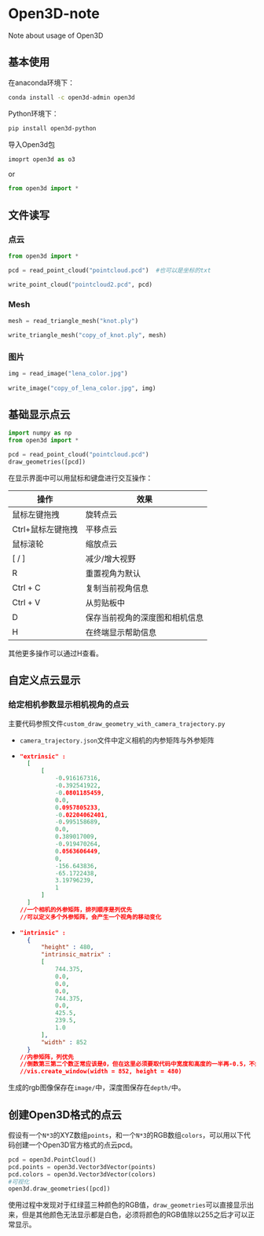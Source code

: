 # Open3D-note
Note about usage of Open3D

## 基本使用
在anaconda环境下：
```bash
conda install -c open3d-admin open3d
```
Python环境下：
```bash
pip install open3d-python
```
导入Open3d包
```python
imoprt open3d as o3
```
or
```python
from open3d import *
```
## 文件读写
### 点云
```python
from open3d import *

pcd = read_point_cloud("pointcloud.pcd")  #也可以是坐标的txt

write_point_cloud("pointcloud2.pcd", pcd)
```
### Mesh
```python
mesh = read_triangle_mesh("knot.ply")

write_triangle_mesh("copy_of_knot.ply", mesh)
```
### 图片
```python
img = read_image("lena_color.jpg")
 
write_image("copy_of_lena_color.jpg", img)
```
## 基础显示点云
```python
import numpy as np
from open3d import *

pcd = read_point_cloud("pointcloud.pcd")
draw_geometries([pcd])
```

在显示界面中可以用鼠标和键盘进行交互操作：

| 操作              | 效果                           |
| ----------------- | ------------------------------ |
| 鼠标左键拖拽      | 旋转点云                       |
| Ctrl+鼠标左键拖拽 | 平移点云                       |
| 鼠标滚轮          | 缩放点云                       |
| [ / ]             | 减少/增大视野                  |
| R                 | 重置视角为默认                 |
| Ctrl + C          | 复制当前视角信息               |
| Ctrl + V          | 从剪贴板中                     |
| D                 | 保存当前视角的深度图和相机信息 |
| H                 | 在终端显示帮助信息             |

其他更多操作可以通过H查看。

## 自定义点云显示

### 给定相机参数显示相机视角的点云

主要代码参照文件```custom_draw_geometry_with_camera_trajectory.py```

- ```camera_trajectory.json```文件中定义相机的内参矩阵与外参矩阵

- ```json
  "extrinsic" : 
  	[
  		[
  			-0.916167316, 
  			-0.392541922, 
  			-0.0801185459, 
  			0.0, 
  			0.0957805233, 
  			-0.02204062401, 
  			-0.995158689, 
  			0.0, 
  			0.389017009, 
  			-0.919470264, 
  			0.0563606449, 
  			0, 
  			-156.643836, 
  			-65.1722438, 
  			3.19796239, 
  			1
  		]
  	]
  //一个相机的外参矩阵，排列顺序是列优先
  //可以定义多个外参矩阵，会产生一个视角的移动变化
  ```

- ```json
  "intrinsic" : 
  	{
  		"height" : 480,
  		"intrinsic_matrix" : 
  		[ 
  			744.375, 
  			0.0, 
  			0.0, 
  			0.0, 
  			744.375, 
  			0.0, 
  			425.5,
  			239.5, 
  			1.0 
  		],
  		"width" : 852
  	}
  //内参矩阵，列优先
  //倒数第三第二个数正常应该是0，但在这里必须要取代码中宽度和高度的一半再-0.5，不然无法显示点云
  //vis.create_window(width = 852, height = 480)
  ```

生成的rgb图像保存在```image/```中，深度图保存在```depth/```中。

## 创建Open3D格式的点云
假设有一个`N*3`的XYZ数组`points`，和一个`N*3`的RGB数组`colors`，可以用以下代码创建一个Open3D官方格式的点云pcd。
```python
pcd = open3d.PointCloud()
pcd.points = open3d.Vector3dVector(points)
pcd.colors = open3d.Vector3dVector(colors)
#可视化
open3d.draw_geometries([pcd])
```
使用过程中发现对于红绿蓝三种颜色的RGB值，`draw_geometries`可以直接显示出来，但是其他颜色无法显示都是白色，必须将颜色的RGB值除以255之后才可以正常显示。
